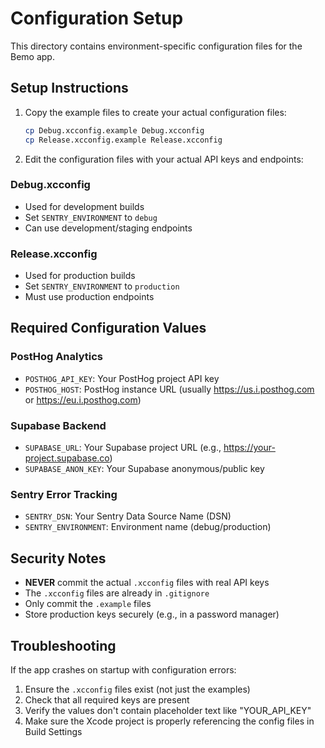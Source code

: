 # Configuration Setup

This directory contains environment-specific configuration files for the Bemo app.

## Setup Instructions

1. Copy the example files to create your actual configuration files:
   ```bash
   cp Debug.xcconfig.example Debug.xcconfig
   cp Release.xcconfig.example Release.xcconfig
   ```

2. Edit the configuration files with your actual API keys and endpoints:

### Debug.xcconfig
- Used for development builds
- Set `SENTRY_ENVIRONMENT` to `debug`
- Can use development/staging endpoints

### Release.xcconfig
- Used for production builds
- Set `SENTRY_ENVIRONMENT` to `production`
- Must use production endpoints

## Required Configuration Values

### PostHog Analytics
- `POSTHOG_API_KEY`: Your PostHog project API key
- `POSTHOG_HOST`: PostHog instance URL (usually https://us.i.posthog.com or https://eu.i.posthog.com)

### Supabase Backend
- `SUPABASE_URL`: Your Supabase project URL (e.g., https://your-project.supabase.co)
- `SUPABASE_ANON_KEY`: Your Supabase anonymous/public key

### Sentry Error Tracking
- `SENTRY_DSN`: Your Sentry Data Source Name (DSN)
- `SENTRY_ENVIRONMENT`: Environment name (debug/production)

## Security Notes

- **NEVER** commit the actual `.xcconfig` files with real API keys
- The `.xcconfig` files are already in `.gitignore`
- Only commit the `.example` files
- Store production keys securely (e.g., in a password manager)

## Troubleshooting

If the app crashes on startup with configuration errors:
1. Ensure the `.xcconfig` files exist (not just the examples)
2. Check that all required keys are present
3. Verify the values don't contain placeholder text like "YOUR_API_KEY"
4. Make sure the Xcode project is properly referencing the config files in Build Settings